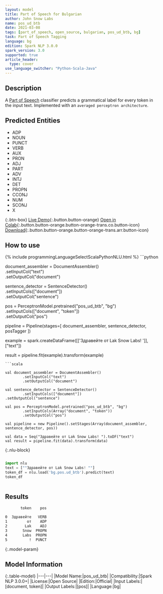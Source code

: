 ```yaml
---
layout: model
title: Part of Speech for Bulgarian
author: John Snow Labs
name: pos_ud_btb
date: 2021-03-08
tags: [part_of_speech, open_source, bulgarian, pos_ud_btb, bg]
task: Part of Speech Tagging
language: bg
edition: Spark NLP 3.0.0
spark_version: 3.0
supported: true
article_header:
  type: cover
use_language_switcher: "Python-Scala-Java"
---
```


## Description

A [Part of Speech](https://en.wikipedia.org/wiki/Part_of_speech) classifier predicts a grammatical label for every token in the input text. Implemented with an `averaged perceptron architecture`.

## Predicted Entities

- ADP
- NOUN
- PUNCT
- VERB
- AUX
- PRON
- ADJ
- PART
- ADV
- INTJ
- DET
- PROPN
- CCONJ
- NUM
- SCONJ
- X

{:.btn-box}
[Live Demo](https://demo.johnsnowlabs.com/public/GRAMMAR_EN/){:.button.button-orange}
[Open in Colab](https://colab.research.google.com/github/JohnSnowLabs/spark-nlp-workshop/blob/master/tutorials/Certification_Trainings/Healthcare/4.Clinical_DeIdentification.ipynb){:.button.button-orange.button-orange-trans.co.button-icon}
[Download](https://s3.amazonaws.com/auxdata.johnsnowlabs.com/public/models/pos_ud_btb_bg_3.0.0_3.0_1615230275121.zip){:.button.button-orange.button-orange-trans.arr.button-icon}

## How to use



<div class="tabs-box" markdown="1">
{% include programmingLanguageSelectScalaPythonNLU.html %}
```python

document_assembler = DocumentAssembler() \
  .setInputCol("text") \
  .setOutputCol("document")

sentence_detector = SentenceDetector() \
  .setInputCols(["document"]) \
  .setOutputCol("sentence")

pos = PerceptronModel.pretrained("pos_ud_btb", "bg") \
  .setInputCols(["document", "token"]) \
  .setOutputCol("pos")

pipeline = Pipeline(stages=[
  document_assembler,
  sentence_detector,
  posTagger
])

example = spark.createDataFrame([['Здравейте от Lak Snow Labs! ']], ["text"])

result = pipeline.fit(example).transform(example)


```
```scala

val document_assembler = DocumentAssembler()
        .setInputCol("text")
        .setOutputCol("document")

val sentence_detector = SentenceDetector()
        .setInputCols(["document"])
.setOutputCol("sentence")

val pos = PerceptronModel.pretrained("pos_ud_btb", "bg")
        .setInputCols(Array("document", "token"))
        .setOutputCol("pos")

val pipeline = new Pipeline().setStages(Array(document_assembler, sentence_detector, pos))

val data = Seq("Здравейте от Lak Snow Labs! ").toDF("text")
val result = pipeline.fit(data).transform(data)

```

{:.nlu-block}
```python

import nlu
text = [""Здравейте от Lak Snow Labs! ""]
token_df = nlu.load('bg.pos.ud_btb').predict(text)
token_df
    
```
</div>

## Results

```bash
       token    pos
                   
0  Здравейте   VERB
1         от    ADP
2        Lak    ADJ
3       Snow  PROPN
4       Labs  PROPN
5          !  PUNCT
```

{:.model-param}
## Model Information

{:.table-model}
|---|---|
|Model Name:|pos_ud_btb|
|Compatibility:|Spark NLP 3.0.0+|
|License:|Open Source|
|Edition:|Official|
|Input Labels:|[document, token]|
|Output Labels:|[pos]|
|Language:|bg|